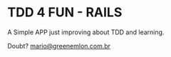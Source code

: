 # TDD 4 FUN - RAILS

A Simple APP just improving about TDD and learning.

Doubt? mario@greenemlon.com.br
